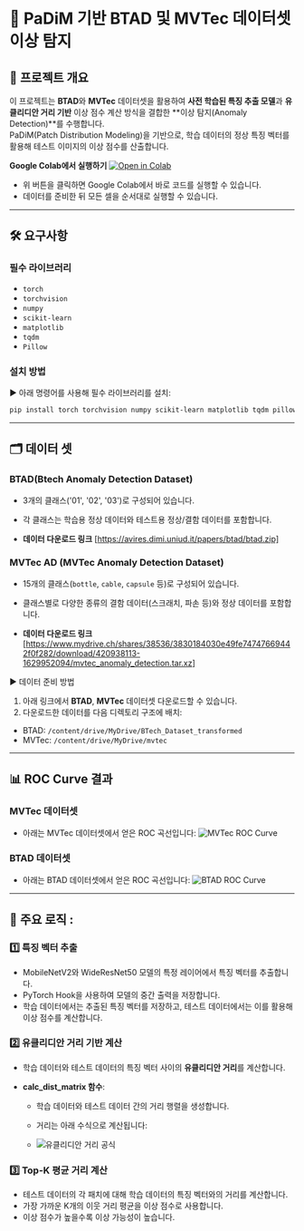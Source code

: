 # 🚀 **PaDiM 기반 BTAD 및 MVTec 데이터셋 이상 탐지**

## 📖 **프로젝트 개요**
이 프로젝트는 **BTAD**와 **MVTec** 데이터셋을 활용하여 **사전 학습된 특징 추출 모델**과 **유클리디안 거리 기반** 이상 점수 계산 방식을 결합한 **이상 탐지(Anomaly Detection)**를 수행합니다.  
PaDiM(Patch Distribution Modeling)을 기반으로, 학습 데이터의 정상 특징 벡터를 활용해 테스트 이미지의 이상 점수를 산출합니다.

**Google Colab에서 실행하기** 
[![Open in Colab](https://colab.research.google.com/assets/colab-badge.svg)](https://colab.research.google.com/drive/12qrIF3lPCsk0QGX_n5iFEd_Q1WHu-_JT?usp=sharing)
- 위 버튼을 클릭하면 Google Colab에서 바로 코드를 실행할 수 있습니다.
- 데이터를 준비한 뒤 모든 셀을 순서대로 실행할 수 있습니다.

---

## 🛠️ **요구사항**
### **필수 라이브러리**
- `torch`
- `torchvision`
- `numpy`
- `scikit-learn`
- `matplotlib`
- `tqdm`
- `Pillow`

### **설치 방법**
▶️ 아래 명령어를 사용해 필수 라이브러리를 설치:
```bash
pip install torch torchvision numpy scikit-learn matplotlib tqdm pillow
```

---

## 🗂️ **데이터 셋**
### **BTAD(Btech Anomaly Detection Dataset)**
- 3개의 클래스('01', '02', '03')로 구성되어 있습니다.
- 각 클래스는 학습용 정상 데이터와 테스트용 정상/결함 데이터를 포함합니다.
  
- **데이터 다운로드 링크**
  [https://avires.dimi.uniud.it/papers/btad/btad.zip]

### **MVTec AD (MVTec Anomaly Detection Dataset)**
- 15개의 클래스(`bottle`, `cable`, `capsule` 등)로 구성되어 있습니다.
- 클래스별로 다양한 종류의 결함 데이터(스크래치, 파손 등)와 정상 데이터를 포함합니다.
  
- **데이터 다운로드 링크**
  [https://www.mydrive.ch/shares/38536/3830184030e49fe74747669442f0f282/download/420938113-1629952094/mvtec_anomaly_detection.tar.xz]

▶️ 데이터 준비 방법
1. 아래 링크에서 **BTAD**, **MVTec** 데이터셋 다운로드할 수 있습니다.
2. 다운로드한 데이터를 다음 디렉토리 구조에 배치:
 - BTAD: `/content/drive/MyDrive/BTech_Dataset_transformed`
 - MVTec: `/content/drive/MyDrive/mvtec`

---

## 📊 **ROC Curve 결과**
### **MVTec 데이터셋**
- 아래는 MVTec 데이터셋에서 얻은 ROC 곡선입니다:
![MVTec ROC Curve](https://drive.google.com/uc?id=1_8B5ggMThg3xxwX4IUfi8eEKVuhcdQPB)

### **BTAD 데이터셋**
- 아래는 BTAD 데이터셋에서 얻은 ROC 곡선입니다:
![BTAD ROC Curve](https://drive.google.com/uc?id=1mVNLymYeTg8ri6Q1wzsFmp1mZTIWx-M5)

---

## 🧠 **주요 로직** :

### 1️⃣ 특징 벡터 추출
- MobileNetV2와 WideResNet50 모델의 특정 레이어에서 특징 벡터를 추출합니다.
- PyTorch Hook을 사용하여 모델의 중간 출력을 저장합니다.
- 학습 데이터에서는 추출된 특징 벡터를 저장하고, 테스트 데이터에서는 이를 활용해 이상 점수를 계산합니다.

### 2️⃣ **유클리디안 거리 기반 계산**
- 학습 데이터와 테스트 데이터의 특징 벡터 사이의 **유클리디안 거리**를 계산합니다.

- **calc_dist_matrix 함수**:
  - 학습 데이터와 테스트 데이터 간의 거리 행렬을 생성합니다.
  - 거리는 아래 수식으로 계산됩니다:

  - ![유클리디안 거리 공식](https://latex.codecogs.com/png.latex?d(x,y)%20=%20\sqrt{\sum_{i}(x_i%20-%20y_i)^2})


### 3️⃣ Top-K 평균 거리 계산
- 테스트 데이터의 각 패치에 대해 학습 데이터의 특징 벡터와의 거리를 계산합니다.
- 가장 가까운 K개의 이웃 거리 평균을 이상 점수로 사용합니다.
- 이상 점수가 높을수록 이상 가능성이 높습니다.

